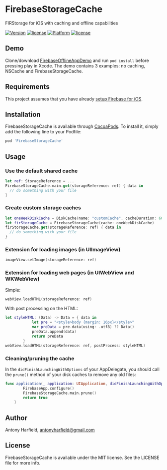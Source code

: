 # FirebaseStorageCache
FIRStorage for iOS with caching and offline capabilities

[![Version](https://img.shields.io/cocoapods/v/FirebaseStorageCache.svg?style=flat)](http://cocoapods.org/pods/FirebaseStorageCache)
[![license](https://img.shields.io/github/license/mashape/apistatus.svg)](https://raw.githubusercontent.com/onevcat/Kingfisher/master/LICENSE)
[![Platform](https://img.shields.io/cocoapods/p/FirebaseStorageCache.svg?style=flat)](http://cocoapods.org/pods/FirebaseStorageCache)
[![license](https://camo.githubusercontent.com/988c4fe7435163e2c97239a8c6482771451ffa26/68747470733a2f2f696d672e736869656c64732e696f2f62616467652f53776966742d342e302532422d6f72616e67652e737667)](https://camo.githubusercontent.com/988c4fe7435163e2c97239a8c6482771451ffa26/68747470733a2f2f696d672e736869656c64732e696f2f62616467652f53776966742d342e302532422d6f72616e67652e737667)

## Demo

Clone/download [FirebaseOfflineAppDemo](https://github.com/antonyharfield/FirebaseOfflineAppDemo) and run `pod install` before pressing play in Xcode. The demo contains 3 examples: no caching, NSCache and FirebaseStorageCache.

## Requirements

This project assumes that you have already [setup Firebase for iOS](https://firebase.google.com/docs/ios/setup).

## Installation

FirebaseStorageCache is available through [CocoaPods](http://cocoapods.org). To install
it, simply add the following line to your Podfile:

```ruby
pod 'FirebaseStorageCache'
```

## Usage

### Use the default shared cache

```swift
let ref: StorageReference = ...
FirebaseStorageCache.main.get(storageReference: ref) { data in
  // do something with your file
}
```

### Create custom storage caches

```swift
let oneWeekDiskCache = DiskCache(name: "customCache", cacheDuration: 60 * 60 * 24 * 7)
let firStorageCache = FirebaseStorageCache(cache: oneWeekDiskCache)
firStorageCache.get(storageReference: ref) { data in
  // do something with your file
}
```

### Extension for loading images (in UIImageView)

```swift
imageView.setImage(storageReference: ref)
```

### Extension for loading web pages (in UIWebView and WKWebView)

Simple:

```swift
webView.loadHTML(storageReference: ref)
```

With post processing on the HTML:

```swift
let styleHTML: (Data) -> Data = { data in
            let pre = "<style>body {margin: 16px}</style>"
            var preData = pre.data(using: .utf8) ?? Data()
            preData.append(data)
            return preData
        }
webView.loadHTML(storageReference: ref, postProcess: styleHTML)
```

### Cleaning/pruning the cache

In the `didFinishLaunchingWithOptions` of your AppDelegate, you should call the `prune()` 
method of your disk caches to remove any old files:

```swift
func application(_ application: UIApplication, didFinishLaunchingWithOptions launchOptions: [UIApplicationLaunchOptionsKey: Any]?) -> Bool {
        FirebaseApp.configure()
        FirebaseStorageCache.main.prune()
        return true
    }
```

## Author

Antony Harfield, antonyharfield@gmail.com

## License

FirebaseStorageCache is available under the MIT license. See the LICENSE file for more info.
